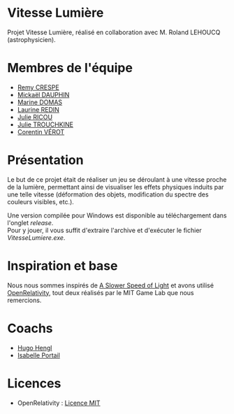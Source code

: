 # Vitesse Lumière
Projet Vitesse Lumière, réalisé en collaboration avec M. Roland LEHOUCQ (astrophysicien).

# Membres de l'équipe

- [Remy CRESPE](https://github.com/RemyCrespe)
- [Mickaël DAUPHIN](https://github.com/MickaelDauphin)
- [Marine DOMAS](https://www.instagram.com/dms_marine)
- [Laurine REDIN](https://github.com/Laurine-Redin)
- [Julie RICOU](https://github.com/DreamDreamy)
- [Julie TROUCHKINE](https://github.com/Lyawii)
- [Corentin VÉROT](https://github.com/corentin703)

# Présentation

Le but de ce projet était de réaliser un jeu se déroulant à une vitesse proche de la lumière, permettant ainsi de visualiser les effets physiques induits par 
une telle vitesse (déformation des objets, modification du spectre des couleurs visibles, etc.).

Une version compilée pour Windows est disponible au téléchargement dans l'onglet *release*.<br />
Pour y jouer, il vous suffit d'extraire l'archive et d'exécuter le fichier *VitesseLumiere.exe*.

# Inspiration et base
Nous nous sommes inspirés de [A Slower Speed of Light](http://gamelab.mit.edu/games/a-slower-speed-of-light) et avons utilisé [OpenRelativity](http://gamelab.mit.edu/research/openrelativity/), tout deux réalisés par le MIT Game Lab que nous remercions.

# Coachs
- [Hugo Hengl](https://www.linkedin.com/in/hengl-hugo-72842085)
- [Isabelle Portail](https://www.linkedin.com/in/isabelle-portail-92441632)

# Licences
- OpenRelativity : [Licence MIT](https://github.com/MITGameLab/OpenRelativity/blob/master/MITLicense.md)
